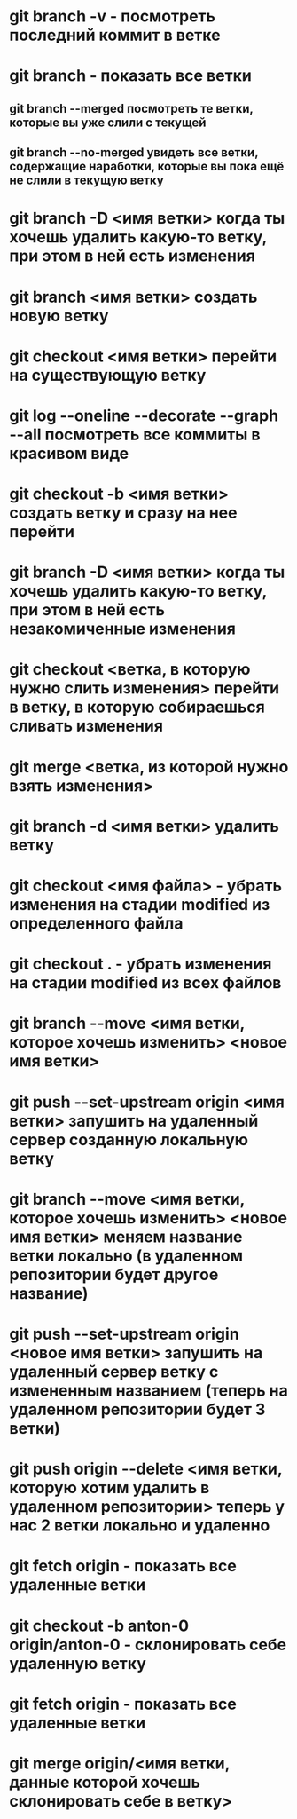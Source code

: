 # git branch -v - посмотреть последний коммит в ветке

# git branch - показать все ветки 

## git branch --merged посмотреть те ветки, которые вы уже слили с текущей

## git branch --no-merged увидеть все ветки, содержащие наработки, которые вы пока ещё не слили в текущую ветку


# git branch -D <имя ветки> когда ты хочешь удалить какую-то ветку, при этом в ней есть изменения

# git branch <имя ветки> создать новую ветку 

# git checkout <имя ветки> перейти на существующую ветку 

# git log --oneline --decorate --graph --all посмотреть все коммиты в красивом виде

# git checkout -b <имя ветки> создать ветку и сразу на нее перейти

# git branch -D <имя ветки> когда ты хочешь удалить какую-то ветку, при этом в ней есть незакомиченные изменения 

# git checkout <ветка, в которую нужно слить изменения> перейти в ветку, в которую собираешься сливать изменения 
# git merge <ветка, из которой нужно взять изменения>

# git branch -d <имя ветки> удалить ветку

# git checkout <имя файла> - убрать изменения на стадии modified из определенного файла
# git checkout . - убрать изменения на стадии modified из всех файлов

# git branch --move <имя ветки, которое хочешь изменить> <новое имя ветки> 

<!-- --------- -->
# git push --set-upstream origin <имя ветки> запушить на удаленный сервер созданную локальную ветку
# git branch --move <имя ветки, которое хочешь изменить> <новое имя ветки> меняем название ветки локально (в удаленном репозитории будет другое название)
# git push --set-upstream origin <новое имя ветки> запушить на удаленный сервер ветку с измененным названием (теперь на удаленном репозитории будет 3 ветки)
# git push origin --delete <имя ветки, которую хотим удалить в удаленном репозитории> теперь у нас 2 ветки локально и удаленно
<!-- -------------- -->

# git fetch origin - показать все удаленные ветки

# git checkout -b anton-0 origin/anton-0 - склонировать себе удаленную ветку


# git fetch origin - показать все удаленные ветки
# git merge origin/<имя ветки, данные которой хочешь склонировать себе в ветку>